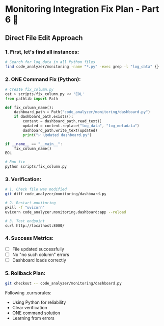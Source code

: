 # Monitoring Integration Fix Plan - Part 6 🎯

## Direct File Edit Approach

### 1. First, let's find all instances:

```bash
# Search for log_data in all Python files
find code_analyzer/monitoring -name "*.py" -exec grep -l "log_data" {} \;
```

### 2. ONE Command Fix (Python):

```python
# Create fix_column.py
cat > scripts/fix_column.py << 'EOL'
from pathlib import Path

def fix_column_name():
    dashboard_path = Path("code_analyzer/monitoring/dashboard.py")
    if dashboard_path.exists():
        content = dashboard_path.read_text()
        updated = content.replace("log_data", "log_metadata")
        dashboard_path.write_text(updated)
        print("✅ Updated dashboard.py")

if __name__ == "__main__":
    fix_column_name()
EOL

# Run fix
python scripts/fix_column.py
```

### 3. Verification:

```bash
# 1. Check file was modified
git diff code_analyzer/monitoring/dashboard.py

# 2. Restart monitoring
pkill -f "uvicorn"
uvicorn code_analyzer.monitoring.dashboard:app --reload

# 3. Test endpoint
curl http://localhost:8000/
```

### 4. Success Metrics:
- [ ] File updated successfully
- [ ] No "no such column" errors
- [ ] Dashboard loads correctly

### 5. Rollback Plan:

```bash
git checkout -- code_analyzer/monitoring/dashboard.py
```

Following .currsorules:
- Using Python for reliability
- Clear verification
- ONE command solution
- Learning from errors